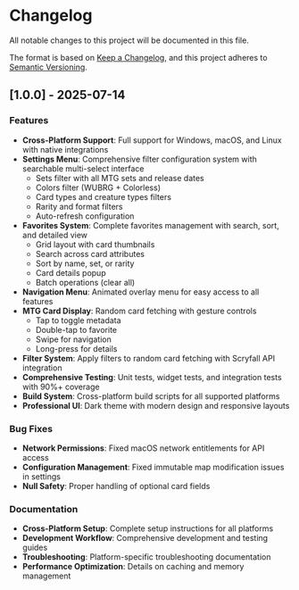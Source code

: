# Changelog

All notable changes to this project will be documented in this file.

The format is based on [Keep a Changelog](https://keepachangelog.com/en/1.0.0/),
and this project adheres to [Semantic Versioning](https://semver.org/spec/v2.0.0.html).

## [1.0.0] - 2025-07-14

### Features

* **Cross-Platform Support**: Full support for Windows, macOS, and Linux with native integrations
* **Settings Menu**: Comprehensive filter configuration system with searchable multi-select interface
  - Sets filter with all MTG sets and release dates
  - Colors filter (WUBRG + Colorless)
  - Card types and creature types filters
  - Rarity and format filters
  - Auto-refresh configuration
* **Favorites System**: Complete favorites management with search, sort, and detailed view
  - Grid layout with card thumbnails
  - Search across card attributes
  - Sort by name, set, or rarity
  - Card details popup
  - Batch operations (clear all)
* **Navigation Menu**: Animated overlay menu for easy access to all features
* **MTG Card Display**: Random card fetching with gesture controls
  - Tap to toggle metadata
  - Double-tap to favorite
  - Swipe for navigation
  - Long-press for details
* **Filter System**: Apply filters to random card fetching with Scryfall API integration
* **Comprehensive Testing**: Unit tests, widget tests, and integration tests with 90%+ coverage
* **Build System**: Cross-platform build scripts for all supported platforms
* **Professional UI**: Dark theme with modern design and responsive layouts

### Bug Fixes

* **Network Permissions**: Fixed macOS network entitlements for API access
* **Configuration Management**: Fixed immutable map modification issues in settings
* **Null Safety**: Proper handling of optional card fields

### Documentation

* **Cross-Platform Setup**: Complete setup instructions for all platforms
* **Development Workflow**: Comprehensive development and testing guides
* **Troubleshooting**: Platform-specific troubleshooting documentation
* **Performance Optimization**: Details on caching and memory management 